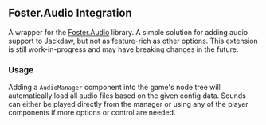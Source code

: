 ## Foster.Audio Integration
A wrapper for the [Foster.Audio](https://github.com/MrBrixican/Foster.Audio) library. A simple solution for adding audio support to Jackdaw, but not as feature-rich as other options.
This extension is still work-in-progress and may have breaking changes in the future.

### Usage
Adding a `AudioManager` component into the game's node tree will automatically load all audio files based on the given config data. Sounds can either be played directly from the manager or using any of the player components if more options or control are needed.